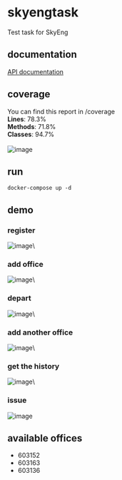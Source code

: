 # skyengtask
Test task for SkyEng

## documentation
[API documentation](https://aryunin.github.io/skyengtask/)

## coverage
You can find this report in /coverage\
**Lines**: 78.3%\
**Methods**: 71.8%\
**Classes**: 94.7%\
\
![image](https://github.com/aryunin/skyengtask/assets/37240301/f1b286c6-3d4a-41df-9939-8705fac26071)

## run 
```
docker-compose up -d
```

## demo
### register
![image](https://github.com/aryunin/skyengtask/assets/37240301/da73647c-165d-4813-8309-59c5693be7f2)\
### add office
![image](https://github.com/aryunin/skyengtask/assets/37240301/8960cae7-6900-4856-8fc2-5b635c7570c4)\
### depart
![image](https://github.com/aryunin/skyengtask/assets/37240301/c65dbd38-3dc0-4817-b4ab-1d1e4a651240)\
### add another office
![image](https://github.com/aryunin/skyengtask/assets/37240301/56db378e-7a7b-4e53-95a9-86b1721277e2)\
### get the history
![image](https://github.com/aryunin/skyengtask/assets/37240301/91b3bbd3-052a-4a90-b505-334cb3190a57)\
### issue
![image](https://github.com/aryunin/skyengtask/assets/37240301/31cbd3bf-e9e7-4d76-ba4f-bbcb46215076)

## available offices
* 603152
* 603163
* 603136



